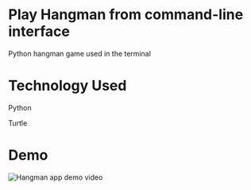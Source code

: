 # Play Hangman from command-line interface
Python hangman game used in the terminal

# Technology Used
Python

Turtle

# Demo
![Hangman app demo video](https://media.giphy.com/media/HNYvIUiG5TKaJEYmKE/giphy.gif)